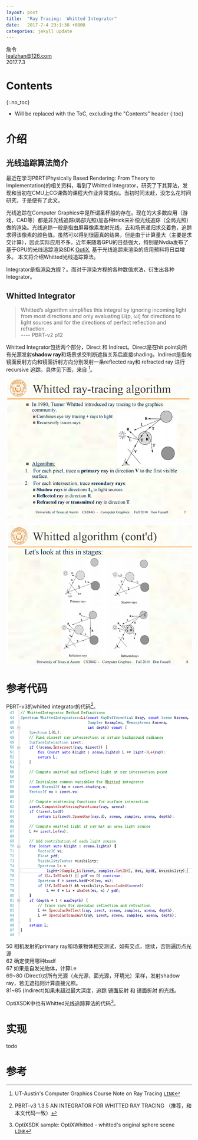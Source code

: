 ```yaml
---
layout: post
title:  "Ray Tracing:  Whitted Integrator"
date:   2017-7-4 23:1:38 +0800
categories: jekyll update
---
```


詹令   
lealzhan@126.com    
2017.7.3   

# Contents
{:.no_toc}

* Will be replaced with the ToC, excluding the "Contents" header
{:toc}


# 介绍

## 光线追踪算法简介

最近在学习PBRT(Physically Based Rendering: From Theory to Implementation)的相关资料，看到了Whitted Integrator，研究了下其算法，发现和当初在CMU上CG课做的课程大作业非常类似。当初时间太赶，没怎么花时间研究，于是便有了此文。

光线追踪在Computer Graphics中是所谓圣杯般的存在。现在的大多数应用（游戏，CAD等）都是非光线追踪(局部光照)加各种trick来补偿光线追踪（全局光照）做的渲染。光线追踪一般是指由屏幕像素发射光线，去和场景递归求交着色，追踪求得该像素的颜色值。虽然可以得到很逼真的结果，但是由于计算量大（主要是求交计算），因此实际应用不多。近年来随着GPU的日益强大，特别是Nvdia发布了基于GPU的光线追踪渲染SDK [OptiX](https://developer.nvidia.com/optix), 基于光线追踪来渲染的应用预料将日益增多。 本文将介绍Whitted光线追踪算法。

Integrator是指[渲染方程](https://en.wikipedia.org/wiki/Rendering_equation)？。而对于渲染方程的各种数值求法，衍生出各种Integrator。

## Whitted Integrator

> Whitted’s algorithm simplifies this integral by ignoring incoming light from most directions and only evaluating Li(p, ωi) for directions to light sources and for the directions of perfect reflection and refraction.   
>---- PBRT-v2 p12

Whitted Integrator包括两个部分，Direct 和 Indirect。Direct是在hit point向所有光源发射**shadow ray**和场景求交判断遮挡关系后直接shading。Indirect是指向镜面反射方向和镜面折射方向分别发射一条reflected ray和 refracted ray 进行recursive 追踪。具体见下图，来自 [^3]。

![](https://raw.githubusercontent.com/lealzhan/lealzhan.github.io/master/_pictures/2017-7-4-whitted-0.png)

![](https://raw.githubusercontent.com/lealzhan/lealzhan.github.io/master/_pictures/2017-7-4-whitted-1.png)


# 参考代码

PBRT-v3的whiited integrator的代码[^2]。
![](https://raw.githubusercontent.com/lealzhan/lealzhan.github.io/master/_pictures/2017-7-4-whitted-2.png)

50 相机发射的primary ray和场景物体相交测试，如有交点，继续，否则遍历点光源   
62 确定使用哪种bsdf    
67 如果是自发光物体，计算Le    
69~80 (Direct)对所有光源（点光源，面光源，环境光）采样，发射shadow ray，若无遮挡则计算直接光照。   
81~85 (Indirect)如果未超过最大深度，追踪 镜面反射 和 镜面折射 的光线。   

OptiXSDK中也有Whitted光线追踪算法的代码[^4]。

# 实现
todo

# 参考

[^0]: 光线跟踪算法技术 chapter24 镜面反射 chapter27 透明度（折射）   
[^1]: PBRT-v2 1.3.6 AN INTEGRATOR FOR WHITTED RAY TRACING    
[^2]: PBRT-v3 1.3.5 AN INTEGRATOR FOR WHITTED RAY TRACING （推荐，和本文代码一致）   
[^3]: UT-Austin's Computer Graphics Course Note on Ray Tracing [`LINK`](https://www.cs.utexas.edu/users/fussell/courses/cs384g-fall2011/lectures/lecture09-Ray_tracing.pdf)   
[^4]: OptiXSDK sample:  OptiXWhitted - whitted's original sphere scene [`LINK`](https://developer.nvidia.com/optix)    

